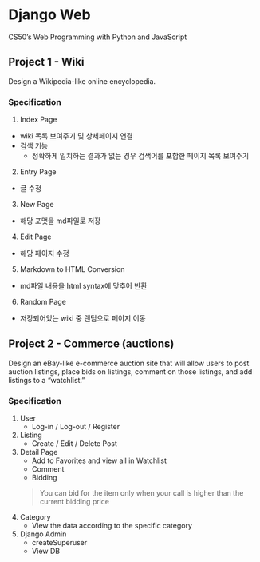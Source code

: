 # Django Web

CS50’s Web Programming with Python and JavaScript

## Project 1 - Wiki
Design a Wikipedia-like online encyclopedia.

### Specification

1. Index Page
  - wiki 목록 보여주기 및 상세페이지 연결
  - 검색 기능
    - 정확하게 일치하는 결과가 없는 경우 검색어를 포함한 페이지 목록 보여주기
2. Entry Page
  - 글 수정 
3. New Page
  - 해당 포맷을 md파일로 저장
4. Edit Page
  - 해당 페이지 수정
5. Markdown to HTML Conversion
  - md파일 내용을 html syntax에 맞추어 반환
6. Random Page
  - 저장되어있는 wiki 중 랜덤으로 페이지 이동



## Project 2 - Commerce (auctions)
Design an eBay-like e-commerce auction site that will allow users to post auction listings, place bids on listings, comment on those listings, and add listings to a “watchlist.”

### Specification

1. User
    -  Log-in / Log-out / Register
2. Listing
    -  Create / Edit / Delete Post
3. Detail Page
    -  Add to Favorites and view all in Watchlist
    -  Comment
    -  Bidding
    > You can bid for the item only when your call is higher than the current bidding price
4. Category
    -  View the data according to the specific category
5. Django Admin
    -  createSuperuser
    -  View DB

 
